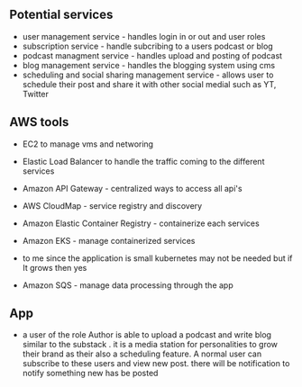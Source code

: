 ## Potential services

- user management service - handles login in or out and user roles
- subscription service - handle subcribing to a users podcast or blog
- podcast managment service - handles upload and posting of podcast
- blog management service - handles the blogging system using cms
- scheduling and social sharing management service -  allows user to schedule their post and share it with other social medial such as YT, Twitter

## AWS tools
- EC2 to manage vms and networing 
- Elastic Load Balancer to handle the traffic coming to the different services
- Amazon API Gateway - centralized ways to access all api's
- AWS CloudMap -  service registry and discovery
- Amazon Elastic Container Registry - containerize each services
- Amazon EKS - manage containerized services
- to me since the application is small kubernetes may not be needed but if It grows then yes

- Amazon SQS - manage data processing through the app


## App 

- a user of the role Author is able to upload a podcast and write blog similar to the substack . it is a media station for personalities to grow their brand as their also a scheduling feature. A normal user can subscribe to these users and view new post. there will be notification to notify something new has be posted